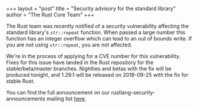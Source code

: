 +++
layout = "post"
title = "Security advisory for the standard library"
author = "The Rust Core Team"
+++

The Rust team was recently notified of a security vulnerability affecting
the standard library's `str::repeat` function. When passed a large number this
function has an integer overflow which can lead to an out of bounds write. If
you are not using `str::repeat`, you are not affected.

We're in the process of applying for a CVE number for this vulnerability. Fixes
for this issue have landed in the Rust repository for the stable/beta/master branches.
Nightlies and betas with the fix will be produced tonight, and 1.29.1 will be
released on 2018-09-25 with the fix for stable Rust.

You can find the full announcement on our rustlang-security-announcements mailing
list [here].

[here]: https://groups.google.com/forum/#!topic/rustlang-security-announcements/CmSuTm-SaU0
